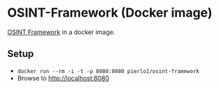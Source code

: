 # OSINT-Framework (Docker image)

[OSINT Framework](https://github.com/lockfale/OSINT-Framework) in a docker image.

## Setup
- `docker run --rm -i -t -p 8080:8080 pierlo1/osint-framework`
- Browse to [http://localhost:8080](http://localhost:8080)
